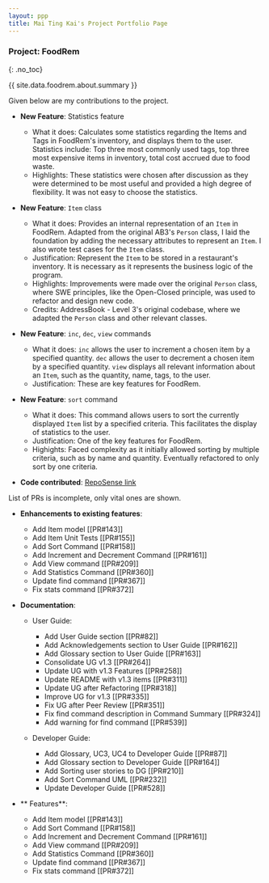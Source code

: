 ```yaml
---
layout: ppp
title: Mai Ting Kai's Project Portfolio Page
---
```


<!-- markdownlint-disable-next-line blanks-around-headers -->
### Project: FoodRem
{: .no_toc}

<!-- markdownlint-disable-next-line proper-names -->
{{ site.data.foodrem.about.summary }}

Given below are my contributions to the project.

* **New Feature**: Statistics feature

  * What it does: Calculates some statistics regarding the Items and Tags in FoodRem's inventory, and displays them to the user. Statistics include: Top three most commonly used tags, top three most expensive items in inventory, total cost accrued due to food waste. 
  * Highlights: These statistics were chosen after discussion as they were determined to be most useful and provided a high degree of flexibility. It was not easy to choose the statistics. 
   
* **New Feature**: `Item` class

  * What it does: Provides an internal representation of an `Item` in FoodRem. Adapted from the original AB3's `Person` class, I laid the foundation by adding the necessary attributes to represent an `Item`. I also wrote test cases for the `Item` class.
  * Justification: Represent the `Item` to be stored in a restaurant's inventory. It is necessary as it represents the business logic of the program.
  * Highlights: Improvements were made over the original `Person` class, where SWE principles, like the Open-Closed principle, was used to refactor and design new code.
  * Credits: AddressBook - Level 3's original codebase, where we adapted the `Person` class and other relevant classes.

* **New Feature**: `inc`, `dec`, `view` commands

  * What it does: `inc` allows the user to increment a chosen item by a specified quantity. `dec` allows the user to decrement a chosen item by a specified quantity. `view` displays all relevant information about an `Item`, such as the quantity, name, tags, to the user.
  * Justification: These are key features for FoodRem.

* **New Feature**: `sort` command

  * What it does: This command allows users to sort the currently displayed `Item` list by a specified criteria. This facilitates the display of statistics to the user.
  * Justification: One of the key features for FoodRem.
  * Highights: Faced complexity as it initially allowed sorting by multiple criteria, such as by name and quantity. Eventually refactored to only sort by one criteria.

* **Code contributed**: [RepoSense link](https://nus-cs2103-ay2223s1.github.io/tp-dashboard/?search=&sort=groupTitle&sortWithin=title&timeframe=commit&mergegroup=&groupSelect=groupByRepos&breakdown=true&checkedFileTypes=docs~functional-code~test-code~other&since=2022-09-16&tabOpen=true&tabType=authorship&tabAuthor=Ferusel&tabRepo=AY2223S1-CS2103T-W16-2%2Ftp%5Bmaster%5D&authorshipIsMergeGroup=false&authorshipFileTypes=docs~functional-code~test-code&authorshipIsBinaryFileTypeChecked=false&authorshipIsIgnoredFilesChecked=false)

List of PRs is incomplete, only vital ones are shown.

* **Enhancements to existing features**:
 
  * Add Item model [[PR#143]]
  * Add Item Unit Tests [[PR#155]]
  * Add Sort Command [[PR#158]]
  * Add Increment and Decrement Command [[PR#161]]
  * Add View command [[PR#209]]
  * Add Statistics Command [[PR#360]]
  * Update find command [[PR#367]]
  * Fix stats command [[PR#372]]

* **Documentation**:

  * User Guide:
    * Add User Guide section [[PR#82]]
    * Add Acknowledgements section to User Guide [[PR#162]]
    * Add Glossary section to User Guide [[PR#163]]
    * Consolidate UG v1.3 [[PR#264]]
    * Update UG with v1.3 Features [[PR#258]]
    * Update README with v1.3 items [[PR#311]]
    * Update UG after Refactoring [[PR#318]]
    * Improve UG for v1.3 [[PR#335]]
    * Fix UG after Peer Review [[PR#351]]
    * Fix find command description in Command Summary [[PR#324]]
    * Add warning for find command [[PR#539]]
   
  * Developer Guide:
    * Add Glossary, UC3, UC4 to Developer Guide [[PR#87]]
    * Add Glossary section to Developer Guide [[PR#164]]
    * Add Sorting user stories to DG [[PR#210]]
    * Add Sort Command UML [[PR#232]]
    * Update Developer Guide [[PR#528]]

* ** Features**:
  * Add Item model [[PR#143]]
  * Add Sort Command [[PR#158]]
  * Add Increment and Decrement Command [[PR#161]]
  * Add View command [[PR#209]]
  * Add Statistics Command [[PR#360]]
  * Update find command [[PR#367]]
  * Fix stats command [[PR#372]]
   